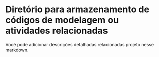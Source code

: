 # Diretório para armazenamento de códigos de modelagem ou atividades relacionadas

Você pode adicionar descrições detalhadas relacionadas projeto nesse markdown.